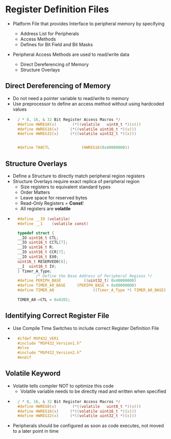 # Register Definition Files
- Platform File that provides Interface to peripheral memory by specifying
    - Address List for Peripherals
    - Access Methods
    - Defines for Bit Field and Bit Masks

- Peripheral Access Methods are used to read/write data
    - Direct Dereferencing of Memory
    - Structure Overlays

## Direct Dereferencing of Memory
- Do not need a pointer variable to read/write to memory
- Use preprocessor to define an access method without using hardcoded values
- ```c
    / * 8, 16, & 32 Bit Register Access Macros */
    #define HWREG8(x)       (*((volatile   uint8_t *)(x)))
    #define HWREG16(x)     (*((volatile uint16_t *)(x)))
    #define HWREG32(x)     (*((volatile uint32_t *)(x)))


    #define TA0CTL              (HWREG16(0x40000000))
    ```
## Structure Overlays
- Define a Structure to directly match peripheral region registers
- Structure Overlays require exact replica of peripheral region
    - Size registers to equivalent standard types
    - Order Matters
    - Leave space for reserved bytes
    - Read-Only Registers = **Const**!
    - All registers are **volatile**
- ```c
    #define __IO (volatile)
    #define __I    (volatile const)

    typedef struct {
    __IO uint16_t CTL; 
    __IO uint16_t CCTL[7]; 
    __IO uint16_t R;
    __IO uint16_t CCR[7];
    __IO uint16_t EX0;
    uint16_t RESERVED0[6];
    __I  uint16_t IV;
    } Timer_A_Type;
            /* Define the Base Address of Peripheral Regions */
    #define PERIPH_BASE          ((uint32_t) 0x40000000)
    #define TIMER_A0_BASE     (PERIPH_BASE + 0x00000000) 
    #define TIMER_A0                 ((Timer_A_Type *) TIMER_A0_BASE)
    
    TIMER_A0->CTL = 0x0202;

    ```

## Identifying Correct Register File

- Use Compile Time Switches to include correct Register Definition File
- ```c
    #ifdef MSP432_VER1
    #include “MSP432_Version1.h”
    #else
    #include “MSP432_Version2.h”
    #endif
    ```

## Volatile Keyword
- Volatile tells compiler NOT to optimize this code
    - Volatile variable needs to be directly read and written when specified
- ```c
    / * 8, 16, & 32 Bit Register Access Macros */
    #define HWREG8(x)       (*((volatile   uint8_t *)(x)))
    #define HWREG16(x)     (*((volatile uint16_t *)(x)))
    #define HWREG32(x)     (*((volatile uint32_t *)(x)))
    ```
- Peripherals should be configured as soon as code executes, not moved to a later point in time
